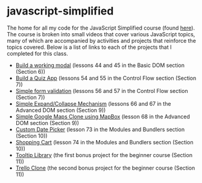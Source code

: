 # javascript-simplified

The home for all my code for the JavaScript Simplified course (found [here](https://courses.webdevsimplified.com)). The course is broken into small videos that cover various JavaScript topics, many of which are accompanied by activities and projects that reinforce the topics covered. Below is a list of links to each of the projects that I completed for this class.

-   [Build a working modal](/Section%206%20-%20Basic%20DOM/44-and-45-modal-project/) (lessons 44 and 45 in the Basic DOM section (Section 6))
-   [Build a Quiz App](/Section%207%20-%20Control%20Flow/54-and-55-quiz-app-project/) (lessons 54 and 55 in the Control Flow section (Section 7))
-   [Simple form validation](/Section%207%20-%20Control%20Flow/56-and-57-form-validation-project/) (lessons 56 and 57 in the Control Flow section (Section 7))
-   [Simple Expand/Collapse Mechanism](/Section%209%20-%20Advanced%20DOM/66-and-67-expand-collapse-project/) (lessons 66 and 67 in the Advanced DOM section (Section 9))
-   [Simple Google Maps Clone using MapBox](/Section%209%20-%20Advanced%20DOM/68-google-maps-clone/) (lesson 68 in the Advanced DOM section (Section 9))
-   [Custom Date Picker](/Section%2010%20-%20Modules%20and%20Bundlers/73-date-picker/my-solution) (lesson 73 in the Modules and Bundlers section (Section 10))
-   [Shopping Cart](/Section%2010%20-%20Modules%20and%20Bundlers/74-shopping-cart/my-solution) (lesson 74 in the Modules and Bundlers section (Section 10))
-   [Tooltip Library](/Section%2011%20-%20Bonus%20Projects/1-tooltip-library) (the first bonus project for the beginner course (Section 11))
-   [Trello Clone](/Section%2011%20-%20Bonus%20Projects/2-trello-clone) (the second bonus project for the beginner course (Section 11))
